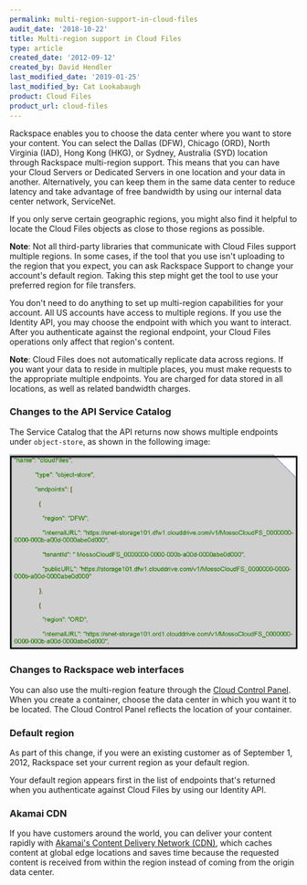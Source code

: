 ```yaml
---
permalink: multi-region-support-in-cloud-files
audit_date: '2018-10-22'
title: Multi-region support in Cloud Files
type: article
created_date: '2012-09-12'
created_by: David Hendler
last_modified_date: '2019-01-25'
last_modified_by: Cat Lookabaugh
product: Cloud Files
product_url: cloud-files
---
```


Rackspace enables you to choose the data center where you want to
store your content. You can select the Dallas (DFW), Chicago (ORD),
North Virginia (IAD), Hong Kong (HKG), or Sydney, Australia (SYD)
location through Rackspace multi-region support. This means that you can have
your Cloud Servers or Dedicated Servers in one location and your data in
another. Alternatively, you can keep them in the same data center to reduce
latency and take advantage of free bandwidth by using our internal data center
network, ServiceNet.

If you only serve certain geographic regions, you might also find it
helpful to locate the Cloud Files objects as close to those regions as
possible.

**Note**: Not all third-party libraries that communicate with
Cloud Files support multiple regions. In some cases, if the tool that you use
isn't uploading to the region that you expect, you can ask Rackspace Support
to change your account's default region. Taking this step might get the tool
to use your preferred region for file transfers.

You don't need to do anything to set up multi-region capabilities for
your account. All US accounts have access to multiple regions. If you
use the Identity API, you may choose the endpoint with which you want
to interact. After you authenticate against the regional endpoint, your
Cloud Files operations only affect that region's content.

**Note**: Cloud Files does not automatically replicate data across regions.
If you want your data to reside in multiple places, you must make requests to
the appropriate multiple endpoints. You are charged for data stored in all
locations, as well as related bandwidth charges.

### Changes to the API Service Catalog

The Service Catalog that the API returns now shows multiple endpoints
under `object-store`, as shown in the following image:

<img src="cf-apiaccesspoints.png" alt="" title="">

### Changes to Rackspace web interfaces

You can also use the multi-region feature through the [Cloud Control
Panel](https://login.rackspace.com/). When you create a container, choose the
data center in which you want it to be located. The Cloud Control Panel
reflects the location of your container.

### Default region

As part of this change, if you were an existing customer as of September 1,
2012, Rackspace set your current region as your default region.

Your default region appears first in the list of endpoints that's returned
when you authenticate against Cloud Files by using our Identity API.

### Akamai CDN

If you have customers around the world, you can deliver your content rapidly
with [Akamai's Content Delivery Network
(CDN)](https://www.rackspace.com/cloud/cdn-content-delivery-network), which
caches content at global edge locations and saves time because the requested
content is received from within the region instead of coming from the origin
data center.
